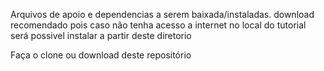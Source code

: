 Arquivos de apoio e dependencias a serem baixada/instaladas.
download recomendado pois caso não tenha acesso a internet no local do tutorial 
será possivel instalar a partir deste diretorio

Faça o clone ou download deste repositório
